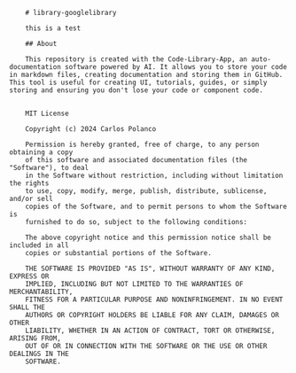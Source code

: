 
        # library-googlelibrary
        
        this is a test
        
        ## About
        
        This repository is created with the Code-Library-App, an auto-documentation software powered by AI. It allows you to store your code in markdown files, creating documentation and storing them in GitHub. This tool is useful for creating UI, tutorials, guides, or simply storing and ensuring you don't lose your code or component code.
         
        
        MIT License
        
        Copyright (c) 2024 Carlos Polanco
        
        Permission is hereby granted, free of charge, to any person obtaining a copy
        of this software and associated documentation files (the "Software"), to deal
        in the Software without restriction, including without limitation the rights
        to use, copy, modify, merge, publish, distribute, sublicense, and/or sell
        copies of the Software, and to permit persons to whom the Software is
        furnished to do so, subject to the following conditions:
        
        The above copyright notice and this permission notice shall be included in all
        copies or substantial portions of the Software.
        
        THE SOFTWARE IS PROVIDED "AS IS", WITHOUT WARRANTY OF ANY KIND, EXPRESS OR
        IMPLIED, INCLUDING BUT NOT LIMITED TO THE WARRANTIES OF MERCHANTABILITY,
        FITNESS FOR A PARTICULAR PURPOSE AND NONINFRINGEMENT. IN NO EVENT SHALL THE
        AUTHORS OR COPYRIGHT HOLDERS BE LIABLE FOR ANY CLAIM, DAMAGES OR OTHER
        LIABILITY, WHETHER IN AN ACTION OF CONTRACT, TORT OR OTHERWISE, ARISING FROM,
        OUT OF OR IN CONNECTION WITH THE SOFTWARE OR THE USE OR OTHER DEALINGS IN THE
        SOFTWARE.
        